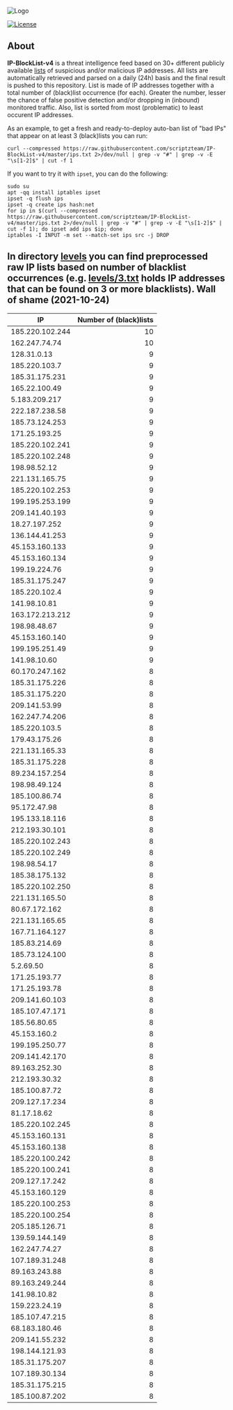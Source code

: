![Logo](https://i.imgur.com/PyKLAe7.png)

[![License](https://img.shields.io/badge/license-The_Unlicense-red.svg)](https://unlicense.org/)

About
----

**IP-BlockList-v4** is a threat intelligence feed based on 30+ different publicly available [lists](https://github.com/stamparm/maltrail) of suspicious and/or malicious IP addresses. All lists are automatically retrieved and parsed on a daily (24h) basis and the final result is pushed to this repository. List is made of IP addresses together with a total number of (black)list occurrence (for each). Greater the number, lesser the chance of false positive detection and/or dropping in (inbound) monitored traffic. Also, list is sorted from most (problematic) to least occurent IP addresses.

As an example, to get a fresh and ready-to-deploy auto-ban list of "bad IPs" that appear on at least 3 (black)lists you can run:

```
curl --compressed https://raw.githubusercontent.com/scriptzteam/IP-BlockList-v4/master/ips.txt 2>/dev/null | grep -v "#" | grep -v -E "\s[1-2]$" | cut -f 1
```

If you want to try it with `ipset`, you can do the following:

```
sudo su
apt -qq install iptables ipset
ipset -q flush ips
ipset -q create ips hash:net
for ip in $(curl --compressed https://raw.githubusercontent.com/scriptzteam/IP-BlockList-v4/master/ips.txt 2>/dev/null | grep -v "#" | grep -v -E "\s[1-2]$" | cut -f 1); do ipset add ips $ip; done
iptables -I INPUT -m set --match-set ips src -j DROP
```

In directory [levels](levels) you can find preprocessed raw IP lists based on number of blacklist occurrences (e.g. [levels/3.txt](levels/3.txt) holds IP addresses that can be found on 3 or more blacklists).
Wall of shame (2021-10-24)
----

|IP|Number of (black)lists|
|---|--:|
185.220.102.244|10
162.247.74.74|10
128.31.0.13|9
185.220.103.7|9
185.31.175.231|9
165.22.100.49|9
5.183.209.217|9
222.187.238.58|9
185.73.124.253|9
171.25.193.25|9
185.220.102.241|9
185.220.102.248|9
198.98.52.12|9
221.131.165.75|9
185.220.102.253|9
199.195.253.199|9
209.141.40.193|9
18.27.197.252|9
136.144.41.253|9
45.153.160.133|9
45.153.160.134|9
199.19.224.76|9
185.31.175.247|9
185.220.102.4|9
141.98.10.81|9
163.172.213.212|9
198.98.48.67|9
45.153.160.140|9
199.195.251.49|9
141.98.10.60|9
60.170.247.162|8
185.31.175.226|8
185.31.175.220|8
209.141.53.99|8
162.247.74.206|8
185.220.103.5|8
179.43.175.26|8
221.131.165.33|8
185.31.175.228|8
89.234.157.254|8
198.98.49.124|8
185.100.86.74|8
95.172.47.98|8
195.133.18.116|8
212.193.30.101|8
185.220.102.243|8
185.220.102.249|8
198.98.54.17|8
185.38.175.132|8
185.220.102.250|8
221.131.165.50|8
80.67.172.162|8
221.131.165.65|8
167.71.164.127|8
185.83.214.69|8
185.73.124.100|8
5.2.69.50|8
171.25.193.77|8
171.25.193.78|8
209.141.60.103|8
185.107.47.171|8
185.56.80.65|8
45.153.160.2|8
199.195.250.77|8
209.141.42.170|8
89.163.252.30|8
212.193.30.32|8
185.100.87.72|8
209.127.17.234|8
81.17.18.62|8
185.220.102.245|8
45.153.160.131|8
45.153.160.138|8
185.220.100.242|8
185.220.100.241|8
209.127.17.242|8
45.153.160.129|8
185.220.100.253|8
185.220.100.254|8
205.185.126.71|8
139.59.144.149|8
162.247.74.27|8
107.189.31.248|8
89.163.243.88|8
89.163.249.244|8
141.98.10.82|8
159.223.24.19|8
185.107.47.215|8
68.183.180.46|8
209.141.55.232|8
198.144.121.93|8
185.31.175.207|8
107.189.30.134|8
185.31.175.215|8
185.100.87.202|8
